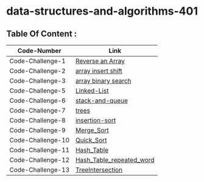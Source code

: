 # data-structures-and-algorithms-401

## Table Of Content :

| Code-Number           | Link                                                    |
| ----------------------| ------------------------------------------------------- |
| Code-Challenge-1      | [Reverse an Array](challenges/array-reverse/ReverseArray.md)      |
| Code-Challenge-2      | [array insert shift](challenges/array-insert-shift/array-insert-shift.md)      |
| Code-Challenge-3      | [array binary search](challenges/array-binary-search/array-binary-search.md)      |
| Code-Challenge-5      | [Linked-List](challenges/linked-list/linked-list.md)      |
| Code-Challenge-6      | [stack-and-queue](challenges/stack-and-queue/readme.md)      |
| Code-Challenge-7      | [trees](challenges/trees/ReadMe.md)      |
| Code-Challenge-8      | [insertion-sort](challenges/insertion-sort/Readme.md)      |
| Code-Challenge-9      | [Merge_Sort](challenges/insertion-sort/Readme.md)      |
| Code-Challenge-10      | [Quick_Sort](challenges/insertion-sort/Readme.md)      |
| Code-Challenge-11      | [Hash_Table](challenges/hashTable/ReadMe.md)      |
| Code-Challenge-12      | [Hash_Table_repeated_word](challenges/hashTable/ReadMe.md)      |
| Code-Challenge-13      | [TreeIntersection](challenges/TreeIntersection/ReadMe.md)      |


